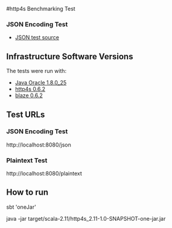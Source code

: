 #http4s Benchmarking Test

### JSON Encoding Test

* [JSON test source](src/main/scala/code/lib/WebServer.scala)

## Infrastructure Software Versions
The tests were run with:

* [Java Oracle 1.8.0_25](http://www.oracle.com/technetwork/java/javase)
* [http4s 0.6.2](http://http4s.org/)
* [blaze 0.6.2](https://github.com/http4s/blaze/)

## Test URLs
### JSON Encoding Test

http://localhost:8080/json

### Plaintext Test

http://localhost:8080/plaintext

## How to run
sbt 'oneJar'

java -jar target/scala-2.11/http4s_2.11-1.0-SNAPSHOT-one-jar.jar
